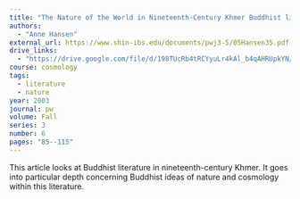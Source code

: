 ```yaml
---
title: "The Nature of the World in Nineteenth-Century Khmer Buddhist literature"
authors:
  - "Anne Hansen"
external_url: https://www.shin-ibs.edu/documents/pwj3-5/05Hansen35.pdf
drive_links:
  - "https://drive.google.com/file/d/198TUcRb4tRCYyuLr4kAl_b4qAHRUpkYN/view?usp=sharing"
course: cosmology
tags:
  - literature
  - nature
year: 2003
journal: pw
volume: Fall
series: 3
number: 6
pages: "85--115"
---
```


This article looks at Buddhist literature in nineteenth-century Khmer. It goes into particular depth concerning Buddhist ideas of nature and cosmology within this literature. 
